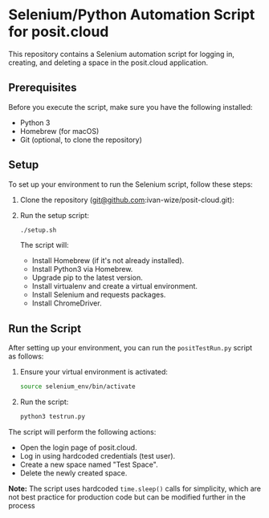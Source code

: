 # Selenium/Python Automation Script for posit.cloud
This repository contains a Selenium automation script for logging in, creating, and deleting a space in the posit.cloud application.

## Prerequisites
Before you execute the script, make sure you have the following installed:
- Python 3
- Homebrew (for macOS)
- Git (optional, to clone the repository)

## Setup
To set up your environment to run the Selenium script, follow these steps:

1. Clone the repository (git@github.com:ivan-wize/posit-cloud.git):
2. Run the setup script:
    ```sh
    ./setup.sh
    ```

    The script will:

    - Install Homebrew (if it's not already installed).
    - Install Python3 via Homebrew.
    - Upgrade pip to the latest version.
    - Install virtualenv and create a virtual environment.
    - Install Selenium and requests packages.
    - Install ChromeDriver.

## Run the Script
After setting up your environment, you can run the `positTestRun.py` script as follows:

1. Ensure your virtual environment is activated:

    ```sh
    source selenium_env/bin/activate
    ```

2. Run the script:

    ```sh
    python3 testrun.py
    ```

The script will perform the following actions:

- Open the login page of posit.cloud.
- Log in using hardcoded credentials (test user).
- Create a new space named "Test Space".
- Delete the newly created space.

**Note:** The script uses hardcoded `time.sleep()` calls for simplicity, which are not best practice for production code but can be modified further in the process
